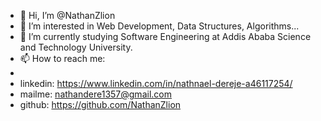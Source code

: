 - 👋 Hi, I’m @NathanZlion
- 👀 I’m interested in Web Development, Data Structures, Algorithms...
- 🌱 I’m currently studying Software Engineering at Addis Ababa Science and Technology University.
- 📫 How to reach me: 
- 
-   linkedin: https://www.linkedin.com/in/nathnael-dereje-a46117254/
-   mailme: nathandere1357@gmail.com
-   github: https://github.com/NathanZlion
